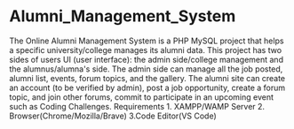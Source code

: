 # Alumni_Management_System
The Online Alumni Management System is a PHP MySQL project that helps a specific university/college manages its alumni data. This project has two sides of users UI (user interface): the admin side/college management and the alumnus/alumna's side. The admin side can manage all the job posted, alumni list, events, forum topics, and the gallery. The alumni site can create an account (to be verified by admin), post a job opportunity, create a forum topic, and join other forums, commit to participate in an upcoming event such as Coding Challenges.  Requirements 1. XAMPP/WAMP  Server  2. Browser(Chrome/Mozilla/Brave)  3.Code Editor(VS Code)   
